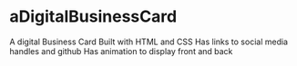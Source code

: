 # aDigitalBusinessCard
A digital Business Card
Built with HTML and CSS
Has links to social media handles and github
Has animation to display front and back 
